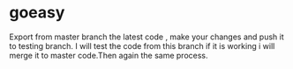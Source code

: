 # goeasy
Export from master branch the latest code  , make your changes and push it to testing branch. I will test the code from this branch if it is working i will merge it to master code.Then again the same process.

